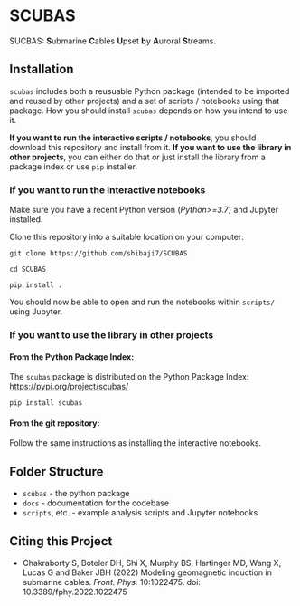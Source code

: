 # SCUBAS
SUCBAS: **S**ubmarine **C**ables **U**pset **b**y **A**uroral **S**treams.

## Installation
`scubas` includes both a reusuable Python package (intended to be imported and reused by other projects) and a set of scripts / notebooks using that package. How you should install `scubas` depends on how you intend to use it.

**If you want to run the interactive scripts / notebooks**, you should download this repository and install from it. **If you want to use the library in other projects**, you can either do that or just install the library from a package index or use `pip` installer.

### If you want to run the interactive notebooks

Make sure you have a recent Python version (*Python>=3.7*) and Jupyter installed.

Clone this repository into a suitable location on your computer:

`git clone https://github.com/shibaji7/SCUBAS`

`cd SCUBAS`

`pip install .`

You should now be able to open and run the notebooks within `scripts/` using Jupyter.

### If you want to use the library in other projects

#### From the Python Package Index:

The `scubas` package is distributed on the Python Package Index: https://pypi.org/project/scubas/

`pip install scubas`

#### From the git repository:

Follow the same instructions as installing the interactive notebooks.

## Folder Structure

- `scubas` -  the python package
- `docs` - documentation for the codebase
- `scripts`, etc. - example analysis scripts and Jupyter notebooks

## Citing this Project

- Chakraborty S, Boteler DH, Shi X, Murphy BS, Hartinger MD, Wang X, Lucas G and Baker JBH (2022) Modeling geomagnetic induction in submarine cables. *Front. Phys.* 10:1022475. doi: 10.3389/fphy.2022.1022475
